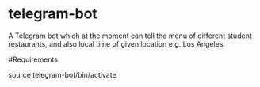 # telegram-bot
A Telegram bot which at the moment can tell the menu of different student restaurants, and also local time of given location e.g. Los Angeles.

#Requirements

source telegram-bot/bin/activate

